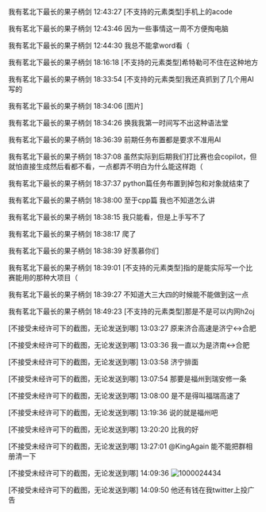我有茗北下最长的果子柄剑 12:43:27
[不支持的元素类型]手机上的acode

我有茗北下最长的果子柄剑 12:43:46
因为一些事情这一周不方便掏电脑

我有茗北下最长的果子柄剑 12:44:30
我总不能拿word看（

我有茗北下最长的果子柄剑 18:16:18
[不支持的元素类型]希特勒可不住在这种地方

我有茗北下最长的果子柄剑 18:33:54
[不支持的元素类型]我还真抓到了几个用AI写的

我有茗北下最长的果子柄剑 18:34:06
[图片]

我有茗北下最长的果子柄剑 18:34:26
换我我第一时间写不出这种语法堂

我有茗北下最长的果子柄剑 18:36:39
前期任务布置都是要求不准用AI

我有茗北下最长的果子柄剑 18:37:08
虽然实际到后期我们打比赛也会copilot，但就怕直接生成然后看都不看，一点都弄不明白为什么能这样跑（

我有茗北下最长的果子柄剑 18:37:37
python篇任务布置到掉包和对象就结束了

我有茗北下最长的果子柄剑 18:38:00
至于cpp篇 我也不知道怎么讲

我有茗北下最长的果子柄剑 18:38:15
我只能看，但是上手写不了

我有茗北下最长的果子柄剑 18:38:17
爬了

我有茗北下最长的果子柄剑 18:38:39
好羡慕你们

我有茗北下最长的果子柄剑 18:39:01
[不支持的元素类型]指的是能实际写一个比赛能用的那种大项目（

我有茗北下最长的果子柄剑 18:39:27
不知道大三大四的时候能不能做到这一点

我有茗北下最长的果子柄剑 18:49:23
[不支持的元素类型]那是不是可以内网h2oj

[不接受未经许可下的截图，无论发送到哪] 13:03:27
原来济合高速是济宁<->合肥

[不接受未经许可下的截图，无论发送到哪] 13:03:36
我一直以为是济南<->合肥

[不接受未经许可下的截图，无论发送到哪] 13:03:58
济宁排面

[不接受未经许可下的截图，无论发送到哪] 13:07:54
那要是福州到瑞安修一条

[不接受未经许可下的截图，无论发送到哪] 13:08:00
是不是得叫福瑞高速了

[不接受未经许可下的截图，无论发送到哪] 13:19:36
说的就是福州吧

[不接受未经许可下的截图，无论发送到哪] 13:20:20
比我的好

[不接受未经许可下的截图，无论发送到哪] 13:27:01
@KingAgain 能不能把群相册清一下

[不接受未经许可下的截图，无论发送到哪] 14:09:36
![1000024434](https://github.com/user-attachments/assets/cfb998f1-87bb-4ab3-8c3b-e77970e8b6e6)

[不接受未经许可下的截图，无论发送到哪] 14:09:50
他还有钱在我twitter上投广告

